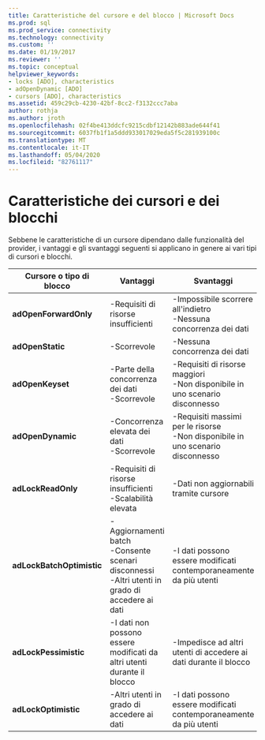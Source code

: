 ```yaml
---
title: Caratteristiche del cursore e del blocco | Microsoft Docs
ms.prod: sql
ms.prod_service: connectivity
ms.technology: connectivity
ms.custom: ''
ms.date: 01/19/2017
ms.reviewer: ''
ms.topic: conceptual
helpviewer_keywords:
- locks [ADO], characteristics
- adOpenDynamic [ADO]
- cursors [ADO], characteristics
ms.assetid: 459c29cb-4230-42bf-8cc2-f3132ccc7aba
author: rothja
ms.author: jroth
ms.openlocfilehash: 02f4be413ddcfc9215cdbf12142b883ade644f41
ms.sourcegitcommit: 6037fb1f1a5ddd933017029eda5f5c281939100c
ms.translationtype: MT
ms.contentlocale: it-IT
ms.lasthandoff: 05/04/2020
ms.locfileid: "82761117"
---
```

# <a name="cursor-and-lock-characteristics"></a>Caratteristiche dei cursori e dei blocchi
Sebbene le caratteristiche di un cursore dipendano dalle funzionalità del provider, i vantaggi e gli svantaggi seguenti si applicano in genere ai vari tipi di cursori e blocchi.  
  
|Cursore o tipo di blocco|Vantaggi|Svantaggi|  
|-------------------------|----------------|-------------------|  
|**adOpenForwardOnly**|-Requisiti di risorse insufficienti|-Impossibile scorrere all'indietro<br />-Nessuna concorrenza dei dati|  
|**adOpenStatic**|-Scorrevole|-Nessuna concorrenza dei dati|  
|**adOpenKeyset**|-Parte della concorrenza dei dati<br />-Scorrevole|-Requisiti di risorse maggiori<br />-Non disponibile in uno scenario disconnesso|  
|**adOpenDynamic**|-Concorrenza elevata dei dati<br />-Scorrevole|-Requisiti massimi per le risorse<br />-Non disponibile in uno scenario disconnesso|  
|**adLockReadOnly**|-Requisiti di risorse insufficienti<br />-Scalabilità elevata|-Dati non aggiornabili tramite cursore|  
|**adLockBatchOptimistic**|-Aggiornamenti batch<br />-Consente scenari disconnessi<br />-Altri utenti in grado di accedere ai dati|-I dati possono essere modificati contemporaneamente da più utenti|  
|**adLockPessimistic**|-I dati non possono essere modificati da altri utenti durante il blocco|-Impedisce ad altri utenti di accedere ai dati durante il blocco|  
|**adLockOptimistic**|-Altri utenti in grado di accedere ai dati|-I dati possono essere modificati contemporaneamente da più utenti|
